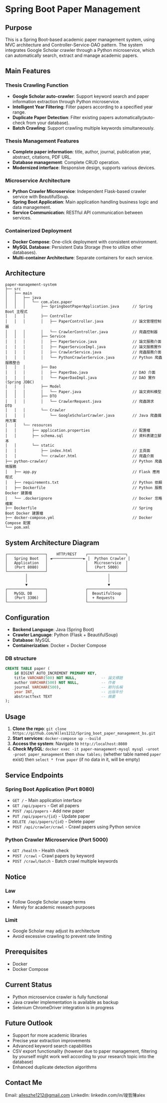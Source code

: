 # Spring Boot Paper Management
## Purpose
This is a Spring Boot-based academic paper management system, using MVC architecture and Controller-Service-DAO pattern. The system integrates Google Scholar crawler through a Python microservice, which can automatically search, extract and manage academic papers.

## Main Features
### Thesis Crawling Function
- **Google Scholar auto-crawler**: Support keyword search and paper information extraction through Python microservice.
- **Intelligent Year Filtering**: Filter papers according to a specified year range.
- **Duplicate Paper Detection**: Filter existing papers automatically(auto-check from your database).
- **Batch Crawling**: Support crawling multiple keywords simultaneously.

### Thesis Management Features
- **Complete paper information**: title, author, journal, publication year, abstract, citations, PDF URL.
- **Database management**: Complete CRUD operation.
- **Modernized interface**: Responsive design, supports various devices.

### Microservice Architecture
- **Python Crawler Microservice**: Independent Flask-based crawler service with BeautifulSoup.
- **Spring Boot Application**: Main application handling business logic and data management.
- **Service Communication**: RESTful API communication between services.

### Containerized Deployment
- **Docker Compose**: One-click deployment with consistent environment.
- **MySQL Database**: Persistent Data Storage (free to utilize other databases).
- **Multi-container Architecture**: Separate containers for each service.

## Architecture
```plaintext
paper-management-system
├── src
│   ├── main
│   │   ├── java
│   │   │   └── com.alex.paper
│   │   │       ├── SpringbootPaperApplication.java      // Spring Boot 主程式
│   │   │       ├── Controller
│   │   │       │   ├── PaperController.java             // 論文管理控制器
│   │   │       │   └── CrawlerController.java           // 爬蟲控制器
│   │   │       ├── Service
│   │   │       │   ├── PaperService.java                // 論文服務介面
│   │   │       │   ├── PaperServiceImpl.java            // 論文服務實作
│   │   │       │   ├── CrawlerService.java              // 爬蟲服務介面
│   │   │       │   └── PythonCrawlerService.java        // Python 爬蟲服務整合
│   │   │       ├── Dao
│   │   │       │   ├── PaperDao.java                    // DAO 介面
│   │   │       │   └── PaperDaoImpl.java                // DAO 實作 (Spring JDBC)
│   │   │       ├── Model
│   │   │       │   └── Paper.java                       // 論文資料模型
│   │   │       ├── DTO
│   │   │       │   └── CrawlerRequest.java              // 爬蟲請求 DTO
│   │   │       └── Crawler
│   │   │           └── GoogleScholarCrawler.java        // Java 爬蟲備用方案
│   │   └── resources
│   │       ├── application.properties                   // 配置檔
│   │       ├── schema.sql                               // 資料表建立腳本
│   │       └── static
│   │           ├── index.html                           // 主頁面
│   │           └── crawler.html                         // 爬蟲介面
├── python-crawler/                                      // Python 爬蟲微服務
│   ├── app.py                                           // Flask 應用程式
│   ├── requirements.txt                                 // Python 依賴
│   ├── Dockerfile                                       // Python 服務 Docker 建置檔
│   └── .dockerignore                                    // Docker 忽略檔案
├── Dockerfile                                           // Spring Boot Docker 建置檔
├── docker-compose.yml                                   // Docker Compose 配置
└── pom.xml
```

## System Architecture Diagram
```plaintext
┌─────────────────┐    HTTP/REST    ┌─────────────────┐
│   Spring Boot   │ ◄──────────────► │  Python Crawler │
│   Application   │                 │   Microservice  │
│   (Port 8080)   │                 │   (Port 5000)   │
└─────────────────┘                 └─────────────────┘
         │                                    │
         │                                    │
         ▼                                    ▼
┌─────────────────┐                 ┌─────────────────┐
│   MySQL DB      │                 │  BeautifulSoup  │
│   (Port 3306)   │                 │  + Requests     │
└─────────────────┘                 └─────────────────┘
```

## Configuration
- **Backend Language**: Java (Spring Boot)
- **Crawler Language**: Python (Flask + BeautifulSoup)
- **Database**: MySQL
- **Containerization**: Docker + Docker Compose

### DB structure
```sql
CREATE TABLE paper (
    id BIGINT AUTO_INCREMENT PRIMARY KEY,
    title VARCHAR(500) NOT NULL,           -- 論文標題
    author VARCHAR(500) NOT NULL,          -- 作者
    journal VARCHAR(500),                  -- 期刊名稱
    year INT,                              -- 出版年份
    abstractText TEXT                      -- 摘要
);
```

## Usage
1. **Clone the repo**: ```git clone https://github.com/Alles1212/Spring_boot_paper_management_bs.git```
2. **Start services**: ```docker-compose up --build```
3. **Access the system**: Navigate to ```http://localhost:8080```
4. **Check MySQL**: ```docker exec -it paper-management-mysql mysql -uroot -proot paper_management``` then ```show tables;``` (whether table named `paper` exist) then ```select * from paper``` (if no data in it, will be empty)

## Service Endpoints
### Spring Boot Application (Port 8080)
- `GET /` - Main application interface
- `GET /api/papers` - Get all papers
- `POST /api/papers` - Add new paper
- `PUT /api/papers/{id}` - Update paper
- `DELETE /api/papers/{id}` - Delete paper
- `POST /api/crawler/crawl` - Crawl papers using Python service

### Python Crawler Microservice (Port 5000)
- `GET /health` - Health check
- `POST /crawl` - Crawl papers by keyword
- `POST /crawl/batch` - Batch crawl multiple keywords

## Notice
### Law
- Follow Google Scholar usage terms
- Merely for academic research purposes

### Limit
- Google Scholar may adjust its architecture
- Avoid excessive crawling to prevent rate limiting

## Prerequisites
- Docker
- Docker Compose

## Current Status
- Python microservice crawler is fully functional
- Java crawler implementation is available as backup
- Selenium ChromeDriver integration is in progress

## Future Outlook
- Support for more academic libraries
- Precise year extraction improvements
- Advanced keyword search capabilities
- CSV export functionality (however due to paper management, filtering by yourself might work well according to your research topic into the database)
- Enhanced duplicate detection algorithms

## Contact Me
Email: alleszhe1212@gmail.com
LinkedIn: linkedin.com/in/竣哲陳alex